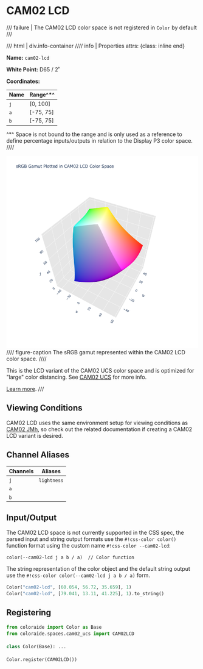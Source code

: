 # CAM02 LCD

/// failure | The CAM02 LCD color space is not registered in `Color` by default
///

/// html | div.info-container
//// info | Properties
    attrs: {class: inline end}

**Name:** `cam02-lcd`

**White Point:** D65 / 2˚

**Coordinates:**

Name | Range^\*^
---- | -----
`j`  | [0, 100]
`a`  | [-75, 75]
`b`  | [-75, 75]

^\*^ Space is not bound to the range and is only used as a reference to define percentage inputs/outputs in
relation to the Display P3 color space.
////

![CAM02 LCD](../images/cam02-lcd-3d.png)
//// figure-caption
The sRGB gamut represented within the CAM02 LCD color space.
////

This is the LCD variant of the CAM02 UCS color space and is optimized for "large" color distancing. See
[CAM02 UCS](./cam02_ucs.md) for more info.

[Learn more](https://www.researchgate.net/publication/221501922_The_CIECAM02_color_appearance_model).
///

## Viewing Conditions

CAM02 LCD uses the same environment setup for viewing conditions as [CAM02 JMh](./cam02.md), so check out the
related documentation if creating a CAM02 LCD variant is desired.

## Channel Aliases

Channels | Aliases
-------- | -------
`j`      | `lightness`
`a`      |
`b`      |

## Input/Output

The CAM02 LCD space is not currently supported in the CSS spec, the parsed input and string output formats use
the `#!css-color color()` function format using the custom name `#!css-color --cam02-lcd`:

```css-color
color(--cam02-lcd j a b / a)  // Color function
```

The string representation of the color object and the default string output use the
`#!css-color color(--cam02-lcd j a b / a)` form.

```py play
Color("cam02-lcd", [60.054, 56.72, 35.659], 1)
Color("cam02-lcd", [79.041, 13.11, 41.225], 1).to_string()
```

## Registering

```py
from coloraide import Color as Base
from coloraide.spaces.cam02_ucs import CAM02LCD

class Color(Base): ...

Color.register(CAM02LCD())
```
